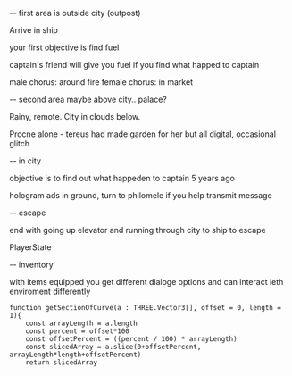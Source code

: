 

-- first area is outside city (outpost)

Arrive in ship

your first objective is find fuel

captain's friend will give you fuel if you find what happed to captain

male chorus: around fire
female chorus: in market

-- second area maybe above city.. palace?

Rainy, remote. City in clouds below.

Procne alone - tereus had made garden for her but all digital, occasional glitch


-- in city

objective is to find out what happeden to captain 5 years ago

hologram ads in ground, turn to philomele if you help transmit message


-- escape

end with going up elevator and running through city to ship to escape


PlayerState




-- inventory

with items equipped you get different dialoge options and can interact ieth enviroment differently

    function getSectionOfCurve(a : THREE.Vector3[], offset = 0, length = 1){
        const arrayLength = a.length
        const percent = offset*100
        const offsetPercent = ((percent / 100) * arrayLength)
        const slicedArray = a.slice(0+offsetPercent, arrayLength*length+offsetPercent)
        return slicedArray
